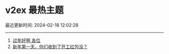 # v2ex 最热主题

最近更新时间: 2024-02-18 12:02:28

--- 
1. [过年好啊 各位](https://www.v2ex.com/t/1016089) 
2. [新年第一天，你们收到了开工红包没？](https://www.v2ex.com/t/1016095) 
